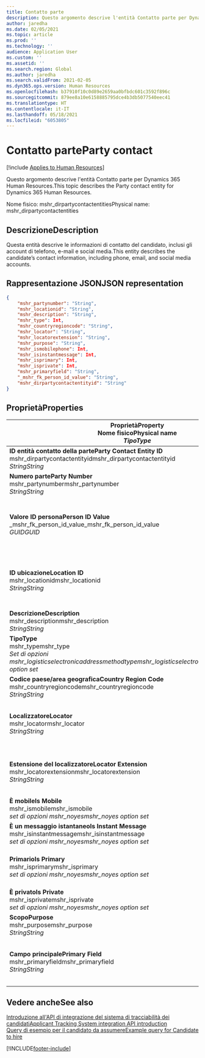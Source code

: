 ```yaml
---
title: Contatto parte
description: Questo argomento descrive l'entità Contatto parte per Dynamics 365 Human Resources.
author: jaredha
ms.date: 02/05/2021
ms.topic: article
ms.prod: ''
ms.technology: ''
audience: Application User
ms.custom: ''
ms.assetid: ''
ms.search.region: Global
ms.author: jaredha
ms.search.validFrom: 2021-02-05
ms.dyn365.ops.version: Human Resources
ms.openlocfilehash: b37910f10c0d89e2659aa0bfbdc601c3592f896c
ms.sourcegitcommit: 879ee8a10e6158885795dce4b3db5077540eec41
ms.translationtype: HT
ms.contentlocale: it-IT
ms.lasthandoff: 05/18/2021
ms.locfileid: "6053805"
---
```

# <a name="party-contact"></a><span data-ttu-id="61784-103">Contatto parte</span><span class="sxs-lookup"><span data-stu-id="61784-103">Party contact</span></span>

[!include [Applies to Human Resources](../includes/applies-to-hr.md)]

<span data-ttu-id="61784-104">Questo argomento descrive l'entità Contatto parte per Dynamics 365 Human Resources.</span><span class="sxs-lookup"><span data-stu-id="61784-104">This topic describes the Party contact entity for Dynamics 365 Human Resources.</span></span>

<span data-ttu-id="61784-105">Nome fisico: mshr_dirpartycontactentities</span><span class="sxs-lookup"><span data-stu-id="61784-105">Physical name: mshr_dirpartycontactentities</span></span>

## <a name="description"></a><span data-ttu-id="61784-106">Descrizione</span><span class="sxs-lookup"><span data-stu-id="61784-106">Description</span></span>

<span data-ttu-id="61784-107">Questa entità descrive le informazioni di contatto del candidato, inclusi gli account di telefono, e-mail e social media.</span><span class="sxs-lookup"><span data-stu-id="61784-107">This entity describes the candidate’s contact information, including phone, email, and social media accounts.</span></span>

## <a name="json-representation"></a><span data-ttu-id="61784-108">Rappresentazione JSON</span><span class="sxs-lookup"><span data-stu-id="61784-108">JSON representation</span></span>

```json
{
    "mshr_partynumber": "String",
    "mshr_locationid": "String",
    "mshr_description": "String",
    "mshr_type": Int,
    "mshr_countryregioncode": "String",
    "mshr_locator": "String",
    "mshr_locatorextension": "String",
    "mshr_purpose": "String",
    "mshr_ismobilephone": Int,
    "mshr_isinstantmessage": Int,
    "mshr_isprimary": Int,
    "mshr_isprivate": Int,
    "mshr_primaryfield": "String",
    "_mshr_fk_person_id_value": "String",
    "mshr_dirpartycontactentityid": "String"
}
```

## <a name="properties"></a><span data-ttu-id="61784-109">Proprietà</span><span class="sxs-lookup"><span data-stu-id="61784-109">Properties</span></span>

| <span data-ttu-id="61784-110">Proprietà</span><span class="sxs-lookup"><span data-stu-id="61784-110">Property</span></span><br><span data-ttu-id="61784-111">**Nome fisico**</span><span class="sxs-lookup"><span data-stu-id="61784-111">**Physical name**</span></span><br><span data-ttu-id="61784-112">**_Tipo_**</span><span class="sxs-lookup"><span data-stu-id="61784-112">**_Type_**</span></span> | <span data-ttu-id="61784-113">Utilizza</span><span class="sxs-lookup"><span data-stu-id="61784-113">Use</span></span> | <span data-ttu-id="61784-114">Descrizione</span><span class="sxs-lookup"><span data-stu-id="61784-114">Description</span></span> |
| --- | --- | --- |
| <span data-ttu-id="61784-115">**ID entità contatto della parte**</span><span class="sxs-lookup"><span data-stu-id="61784-115">**Party Contact Entity ID**</span></span><br><span data-ttu-id="61784-116">mshr_dirpartycontactentityid</span><span class="sxs-lookup"><span data-stu-id="61784-116">mshr_dirpartycontactentityid</span></span><br><span data-ttu-id="61784-117">*String*</span><span class="sxs-lookup"><span data-stu-id="61784-117">*String*</span></span> | <span data-ttu-id="61784-118">Sola lettura</span><span class="sxs-lookup"><span data-stu-id="61784-118">Read-only</span></span><br><span data-ttu-id="61784-119">Richiesto</span><span class="sxs-lookup"><span data-stu-id="61784-119">Required</span></span> | <span data-ttu-id="61784-120">Identificatore univoco generato dal sistema per il record dell'entità.</span><span class="sxs-lookup"><span data-stu-id="61784-120">System-generated unique identifier for the entity record.</span></span> |
| <span data-ttu-id="61784-121">**Numero parte**</span><span class="sxs-lookup"><span data-stu-id="61784-121">**Party Number**</span></span><br><span data-ttu-id="61784-122">mshr_partynumber</span><span class="sxs-lookup"><span data-stu-id="61784-122">mshr_partynumber</span></span><br><span data-ttu-id="61784-123">*String*</span><span class="sxs-lookup"><span data-stu-id="61784-123">*String*</span></span> | <span data-ttu-id="61784-124">Lettura/scrittura</span><span class="sxs-lookup"><span data-stu-id="61784-124">Read/write</span></span><br><span data-ttu-id="61784-125">Richiesto</span><span class="sxs-lookup"><span data-stu-id="61784-125">Required</span></span> | <span data-ttu-id="61784-126">L'ID del record della parte associata (persona).</span><span class="sxs-lookup"><span data-stu-id="61784-126">The ID of the associated party (person) record.</span></span> |
| <span data-ttu-id="61784-127">**Valore ID persona**</span><span class="sxs-lookup"><span data-stu-id="61784-127">**Person ID Value**</span></span><br><span data-ttu-id="61784-128">_mshr_fk_person_id_value</span><span class="sxs-lookup"><span data-stu-id="61784-128">_mshr_fk_person_id_value</span></span><br><span data-ttu-id="61784-129">*GUID*</span><span class="sxs-lookup"><span data-stu-id="61784-129">*GUID*</span></span> | <span data-ttu-id="61784-130">Sola lettura</span><span class="sxs-lookup"><span data-stu-id="61784-130">Read-only</span></span><br><span data-ttu-id="61784-131">Richiesto</span><span class="sxs-lookup"><span data-stu-id="61784-131">Required</span></span><br><span data-ttu-id="61784-132">Chiave esterna: mshr_dirpersonentityid di mshr_dirpersonentity</span><span class="sxs-lookup"><span data-stu-id="61784-132">Foreign key: mshr_dirpersonentityid of mshr_dirpersonentity</span></span> | <span data-ttu-id="61784-133">L'identificatore generato dal sistema per il record dell'entità della parte (persona).</span><span class="sxs-lookup"><span data-stu-id="61784-133">The system-generated identifier of the party (person) entity record.</span></span> |
| <span data-ttu-id="61784-134">**ID ubicazione**</span><span class="sxs-lookup"><span data-stu-id="61784-134">**Location ID**</span></span><br><span data-ttu-id="61784-135">mshr_locationid</span><span class="sxs-lookup"><span data-stu-id="61784-135">mshr_locationid</span></span><br><span data-ttu-id="61784-136">*String*</span><span class="sxs-lookup"><span data-stu-id="61784-136">*String*</span></span> | <span data-ttu-id="61784-137">Lettura/scrittura</span><span class="sxs-lookup"><span data-stu-id="61784-137">Read/write</span></span><br><span data-ttu-id="61784-138">Richiesto</span><span class="sxs-lookup"><span data-stu-id="61784-138">Required</span></span> | <span data-ttu-id="61784-139">L'ID posizione del record dell'indirizzo.</span><span class="sxs-lookup"><span data-stu-id="61784-139">The location ID of the address record.</span></span> <span data-ttu-id="61784-140">Configurazione nell'entità mshr_logisticspostaladdresslocationcdsentity.</span><span class="sxs-lookup"><span data-stu-id="61784-140">Set up in mshr_logisticspostaladdresslocationcdsentity entity.</span></span> |
| <span data-ttu-id="61784-141">**Descrizione**</span><span class="sxs-lookup"><span data-stu-id="61784-141">**Description**</span></span><br><span data-ttu-id="61784-142">mshr_description</span><span class="sxs-lookup"><span data-stu-id="61784-142">mshr_description</span></span><br><span data-ttu-id="61784-143">*String*</span><span class="sxs-lookup"><span data-stu-id="61784-143">*String*</span></span> | <span data-ttu-id="61784-144">Lettura/scrittura</span><span class="sxs-lookup"><span data-stu-id="61784-144">Read/write</span></span><br><span data-ttu-id="61784-145">Richiesto</span><span class="sxs-lookup"><span data-stu-id="61784-145">Required</span></span> | <span data-ttu-id="61784-146">La descrizione dei dettagli di contatto.</span><span class="sxs-lookup"><span data-stu-id="61784-146">The description of the contact details.</span></span> |
| <span data-ttu-id="61784-147">**Tipo**</span><span class="sxs-lookup"><span data-stu-id="61784-147">**Type**</span></span><br><span data-ttu-id="61784-148">mshr_type</span><span class="sxs-lookup"><span data-stu-id="61784-148">mshr_type</span></span><br><span data-ttu-id="61784-149">*Set di opzioni mshr_logisticselectronicaddressmethodtype*</span><span class="sxs-lookup"><span data-stu-id="61784-149">*mshr_logisticselectronicaddressmethodtype option set*</span></span> | <span data-ttu-id="61784-150">Lettura/scrittura</span><span class="sxs-lookup"><span data-stu-id="61784-150">Read/write</span></span><br><span data-ttu-id="61784-151">Richiesto</span><span class="sxs-lookup"><span data-stu-id="61784-151">Required</span></span> | <span data-ttu-id="61784-152">Il tipo di dettagli del contatto.</span><span class="sxs-lookup"><span data-stu-id="61784-152">The contact detail type.</span></span> |
| <span data-ttu-id="61784-153">**Codice paese/area geografica**</span><span class="sxs-lookup"><span data-stu-id="61784-153">**Country Region Code**</span></span><br><span data-ttu-id="61784-154">mshr_countryregioncode</span><span class="sxs-lookup"><span data-stu-id="61784-154">mshr_countryregioncode</span></span><br><span data-ttu-id="61784-155">*String*</span><span class="sxs-lookup"><span data-stu-id="61784-155">*String*</span></span> | <span data-ttu-id="61784-156">Lettura/scrittura</span><span class="sxs-lookup"><span data-stu-id="61784-156">Read/write</span></span><br><span data-ttu-id="61784-157">Facoltativo</span><span class="sxs-lookup"><span data-stu-id="61784-157">Optional</span></span> | <span data-ttu-id="61784-158">Paese dell'indirizzo.</span><span class="sxs-lookup"><span data-stu-id="61784-158">The country or region of the address.</span></span> |
| <span data-ttu-id="61784-159">**Localizzatore**</span><span class="sxs-lookup"><span data-stu-id="61784-159">**Locator**</span></span><br><span data-ttu-id="61784-160">mshr_locator</span><span class="sxs-lookup"><span data-stu-id="61784-160">mshr_locator</span></span><br><span data-ttu-id="61784-161">*String*</span><span class="sxs-lookup"><span data-stu-id="61784-161">*String*</span></span> | <span data-ttu-id="61784-162">Lettura/scrittura</span><span class="sxs-lookup"><span data-stu-id="61784-162">Read/write</span></span><br><span data-ttu-id="61784-163">Facoltativo</span><span class="sxs-lookup"><span data-stu-id="61784-163">Optional</span></span> | <span data-ttu-id="61784-164">I dettagli di contatto.</span><span class="sxs-lookup"><span data-stu-id="61784-164">The contact details.</span></span> <span data-ttu-id="61784-165">Ad esempio, se il tipo è **Indirizzo e-mail**, questo campo contiene l'indirizzo e-mail del candidato.</span><span class="sxs-lookup"><span data-stu-id="61784-165">For example, if the type is **Email address**, then this field contains the candidate’s email address.</span></span> |
| <span data-ttu-id="61784-166">**Estensione del localizzatore**</span><span class="sxs-lookup"><span data-stu-id="61784-166">**Locator Extension**</span></span><br><span data-ttu-id="61784-167">mshr_locatorextension</span><span class="sxs-lookup"><span data-stu-id="61784-167">mshr_locatorextension</span></span><br><span data-ttu-id="61784-168">*String*</span><span class="sxs-lookup"><span data-stu-id="61784-168">*String*</span></span> | <span data-ttu-id="61784-169">Lettura/scrittura</span><span class="sxs-lookup"><span data-stu-id="61784-169">Read/write</span></span><br><span data-ttu-id="61784-170">Facoltativo</span><span class="sxs-lookup"><span data-stu-id="61784-170">Optional</span></span> | <span data-ttu-id="61784-171">L'estensione del localizzatore.</span><span class="sxs-lookup"><span data-stu-id="61784-171">The locator extension.</span></span> <span data-ttu-id="61784-172">Ad esempio, se il tipo è **Telefono**, quindi questa proprietà conterrebbe l'estensione del numero di telefono.</span><span class="sxs-lookup"><span data-stu-id="61784-172">For example, if the type is **Phone**, then this property would contain the phone number extension.</span></span> |
| <span data-ttu-id="61784-173">**È mobile**</span><span class="sxs-lookup"><span data-stu-id="61784-173">**Is Mobile**</span></span><br><span data-ttu-id="61784-174">mshr_ismobile</span><span class="sxs-lookup"><span data-stu-id="61784-174">mshr_ismobile</span></span><br><span data-ttu-id="61784-175">*set di opzioni mshr_noyes*</span><span class="sxs-lookup"><span data-stu-id="61784-175">*mshr_noyes option set*</span></span> | <span data-ttu-id="61784-176">Lettura/scrittura</span><span class="sxs-lookup"><span data-stu-id="61784-176">Read/write</span></span><br><span data-ttu-id="61784-177">Richiesto</span><span class="sxs-lookup"><span data-stu-id="61784-177">Required</span></span> | <span data-ttu-id="61784-178">Specifica se il telefono è un numero di telefono cellulare.</span><span class="sxs-lookup"><span data-stu-id="61784-178">Specifies whether the phone is a mobile number.</span></span> |
| <span data-ttu-id="61784-179">**È un messaggio istantaneo**</span><span class="sxs-lookup"><span data-stu-id="61784-179">**Is Instant Message**</span></span><br><span data-ttu-id="61784-180">mshr_isinstantmessage</span><span class="sxs-lookup"><span data-stu-id="61784-180">mshr_isinstantmessage</span></span><br><span data-ttu-id="61784-181">*set di opzioni mshr_noyes*</span><span class="sxs-lookup"><span data-stu-id="61784-181">*mshr_noyes option set*</span></span> | <span data-ttu-id="61784-182">Lettura/scrittura</span><span class="sxs-lookup"><span data-stu-id="61784-182">Read/write</span></span><br><span data-ttu-id="61784-183">Richiesto</span><span class="sxs-lookup"><span data-stu-id="61784-183">Required</span></span> | <span data-ttu-id="61784-184">Specifica se il telefono è abilitato per la messaggistica istantanea.</span><span class="sxs-lookup"><span data-stu-id="61784-184">Specifies whether the phone is enabled for instant messaging.</span></span> |
| <span data-ttu-id="61784-185">**Primario**</span><span class="sxs-lookup"><span data-stu-id="61784-185">**Is Primary**</span></span><br><span data-ttu-id="61784-186">mshr_isprimary</span><span class="sxs-lookup"><span data-stu-id="61784-186">mshr_isprimary</span></span><br><span data-ttu-id="61784-187">*set di opzioni mshr_noyes*</span><span class="sxs-lookup"><span data-stu-id="61784-187">*mshr_noyes option set*</span></span> | <span data-ttu-id="61784-188">Lettura/scrittura</span><span class="sxs-lookup"><span data-stu-id="61784-188">Read/write</span></span><br><span data-ttu-id="61784-189">Richiesto</span><span class="sxs-lookup"><span data-stu-id="61784-189">Required</span></span> | <span data-ttu-id="61784-190">Determina il contatto primario del tipo di contatto.</span><span class="sxs-lookup"><span data-stu-id="61784-190">Determines the primary contact of the contact type.</span></span> <span data-ttu-id="61784-191">Deve essere presente un solo record principale per tipo di contatto.</span><span class="sxs-lookup"><span data-stu-id="61784-191">There must be only one primary record per contact type.</span></span> |
| <span data-ttu-id="61784-192">**È privato**</span><span class="sxs-lookup"><span data-stu-id="61784-192">**Is Private**</span></span><br><span data-ttu-id="61784-193">mshr_isprivate</span><span class="sxs-lookup"><span data-stu-id="61784-193">mshr_isprivate</span></span><br><span data-ttu-id="61784-194">*set di opzioni mshr_noyes*</span><span class="sxs-lookup"><span data-stu-id="61784-194">*mshr_noyes option set*</span></span> | <span data-ttu-id="61784-195">Lettura/scrittura</span><span class="sxs-lookup"><span data-stu-id="61784-195">Read/write</span></span><br><span data-ttu-id="61784-196">Richiesto</span><span class="sxs-lookup"><span data-stu-id="61784-196">Required</span></span> | <span data-ttu-id="61784-197">Identifica se questo indirizzo è un indirizzo privato per la persona.</span><span class="sxs-lookup"><span data-stu-id="61784-197">Identifies whether this address is a private address for the person.</span></span> |
| <span data-ttu-id="61784-198">**Scopo**</span><span class="sxs-lookup"><span data-stu-id="61784-198">**Purpose**</span></span><br><span data-ttu-id="61784-199">mshr_purpose</span><span class="sxs-lookup"><span data-stu-id="61784-199">mshr_purpose</span></span><br><span data-ttu-id="61784-200">*String*</span><span class="sxs-lookup"><span data-stu-id="61784-200">*String*</span></span> | <span data-ttu-id="61784-201">Lettura/scrittura</span><span class="sxs-lookup"><span data-stu-id="61784-201">Read/write</span></span><br><span data-ttu-id="61784-202">Facoltativo</span><span class="sxs-lookup"><span data-stu-id="61784-202">Optional</span></span> | <span data-ttu-id="61784-203">Il ruolo o lo scopo dei dettagli di contatto.</span><span class="sxs-lookup"><span data-stu-id="61784-203">The purpose/role of the contact details.</span></span> |
| <span data-ttu-id="61784-204">**Campo principale**</span><span class="sxs-lookup"><span data-stu-id="61784-204">**Primary Field**</span></span><br><span data-ttu-id="61784-205">mshr_primaryfield</span><span class="sxs-lookup"><span data-stu-id="61784-205">mshr_primaryfield</span></span><br><span data-ttu-id="61784-206">*String*</span><span class="sxs-lookup"><span data-stu-id="61784-206">*String*</span></span> | <span data-ttu-id="61784-207">Sola lettura</span><span class="sxs-lookup"><span data-stu-id="61784-207">Read-only</span></span><br><span data-ttu-id="61784-208">Richiesto</span><span class="sxs-lookup"><span data-stu-id="61784-208">Required</span></span> | <span data-ttu-id="61784-209">Campo utilizzato come un identificatore principale del record dell'entità.</span><span class="sxs-lookup"><span data-stu-id="61784-209">Field used as a primary identifier of the entity record.</span></span> <span data-ttu-id="61784-210">Combinazione di numero, tipo, Descrizione e localizzatore della parte.</span><span class="sxs-lookup"><span data-stu-id="61784-210">Combination of party number, type, description, and locator.</span></span> |

## <a name="see-also"></a><span data-ttu-id="61784-211">Vedere anche</span><span class="sxs-lookup"><span data-stu-id="61784-211">See also</span></span>

[<span data-ttu-id="61784-212">Introduzione all'API di integrazione del sistema di tracciabilità dei candidati</span><span class="sxs-lookup"><span data-stu-id="61784-212">Applicant Tracking System integration API introduction</span></span>](hr-admin-integration-ats-api-introduction.md)<br>
[<span data-ttu-id="61784-213">Query di esempio per il candidato da assumere</span><span class="sxs-lookup"><span data-stu-id="61784-213">Example query for Candidate to hire</span></span>](hr-admin-integration-ats-api-candidate-to-hire-example-query.md)



[!INCLUDE[footer-include](../includes/footer-banner.md)]
